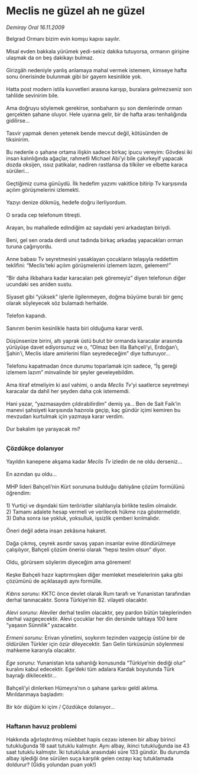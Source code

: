 # Meclis ne güzel ah ne güzel

*Demiray Oral 16.11.2009*

<div class="taraf_structure_2col_1zq">
<div class="margen_n">



 <p>Belgrad Ormanı bizim evin komşu kapısı sayılır. <br/><br/>Misal evden bakkala yürümek yedi-sekiz dakika tutuyorsa, ormanın girişine ulaşmak da on beş dakikayı bulmaz. <br/><br/>Girizgâh nedeniyle yanlış anlamaya mahal vermek istemem, kimseye hafta sonu önerisinde bulunmak gibi bir gayem kesinlikle yok. <br/><br/>Hatta post modern istila kuvvetleri arasına karışıp, buralara gelmezseniz son tahlilde sevinirim bile. <br/><br/>Ama doğruyu söylemek gerekirse, sonbaharın şu son demlerinde orman gerçekten şahane oluyor. Hele uyarına gelir, bir de hafta arası tenhalığında gidilirse... <br/><br/>Tasvir yapmak denen yetenek bende mevcut değil, kötüsünden de tiksinirim. <br/><br/>Bu nedenle o şahane ortama ilişkin sadece birkaç ipucu vereyim: Gövdesi iki insan kalınlığında ağaçlar, rahmetli Michael Abi’yi bile çakırkeyif yapacak dozda oksijen, ıssız patikalar, nadiren rastlansa da tilkiler ve elbette karaca sürüleri... <br/><br/>Geçtiğimiz cuma günüydü. İlk hedefim yazımı vakitlice bitirip Tv karşısında açılım görüşmelerini izlemekti. <br/><br/>Yazıyı denize dökmüş, hedefe doğru ilerliyordum. <br/><br/>O sırada cep telefonum titreşti. <br/><br/>Arayan, bu mahallede edindiğim az sayıdaki yeni arkadaştan biriydi. <br/><br/>Beni, gel sen orada derdi unut tadında birkaç arkadaş yapacakları orman turuna çağırıyordu. <br/><br/>Anne babası Tv seyretmesini yasaklayan çocukların telaşıyla reddettim teklifini: “Meclis’teki açılım görüşmelerini izlemem lazım, gelemem!” <br/><br/>“Bir daha ilkbahara kadar karacaları pek göremeyiz” diyen telefonun diğer ucundaki ses aniden sustu. <br/><br/>Siyaset gibi “yüksek” işlerle ilgilenmeyen, doğma büyüme buralı bir genç olarak söyleyecek söz bulamadı herhalde. <br/><br/>Telefon kapandı. <br/><br/>Sanırım benim kesinlikle hasta biri olduğuma karar verdi. <br/><br/>Düşünsenize birini, altı yaprak üstü bulut bir ormanda karacalar arasında yürüyüşe davet ediyorsunuz ve o, “Olmaz ben illa Bahçeli’yi, Erdoğan’ı, Şahin’i, Meclis idare amirlerini filan seyredeceğim” diye tutturuyor... <br/><br/>Telefonu kapatmadan önce durumu toparlamak için sadece, “İş gereği izlemem lazım” minvalinde bir şeyler geveleyebildim. <br/><br/>Ama itiraf etmeliyim ki asıl vahimi, o anda <i>Meclis Tv</i>’yi saatlerce seyretmeyi karacalar da dahil her şeyden daha çok istememdi. <br/><br/>Hani yazar, “yazmasaydım çıldırabilirdim” demiş ya... Ben de Sait Faik’in manevi şahsiyeti karşısında hazırola geçip, kaç gündür içimi kemiren bu mevzudan kurtulmak için yazmaya karar verdim. <br/><br/>Dur bakalım işe yarayacak mı?<b> <br/><br/><br/><font size="3">Çözdükçe dolanıyor</font></b> <br/><br/>Yayıldın kanepene akşama kadar <i>Meclis Tv</i> izledin de ne oldu derseniz... <br/><br/>En azından şu oldu... <br/><br/>MHP lideri Bahçeli’nin Kürt sorununa bulduğu dahiyâne çözüm formülünü öğrendim: <br/><br/>1) Yurtiçi ve dışındaki tüm teröristler silahlarıyla birlikte teslim olmalıdır. <br/>2) Tamamı adalete hesap vermeli ve verilecek hükme rıza göstermelidir. <br/>3) Daha sonra ise yokluk, yoksulluk, işsizlik çemberi kırılmalıdır. <br/><br/>Öneri değil adeta insan zekâsına hakaret. <br/><br/>Dağa çıkmış, çeyrek asırdır savaş yapan insanlar evine döndürülmeye çalışılıyor, Bahçeli çözüm önerisi olarak “hepsi teslim olsun” diyor. <br/><br/>Oldu, görürsem söylerim diyeceğim ama göremem! <br/><br/>Keşke Bahçeli hazır kaptırmışken diğer memleket meselelerinin şaka gibi çözümünü de açıklasaydı aynı formülle.<i> <br/><br/>Kıbrıs sorunu</i>: KKTC önce devlet olarak Rum tarafı ve Yunanistan tarafından derhal tanınacaktır. Sonra Türkiye’nin 82. vilayeti olacaktır.<i> <br/><br/>Alevi sorunu</i>: Aleviler derhal teslim olacaktır, şey pardon bütün taleplerinden derhal vazgeçecektir. Alevi çocuklar her din dersinde tahtaya 100 kere “yaşasın Sünnilik” yazacaktır.<i> <br/><br/>Ermeni sorunu</i>: Erivan yönetimi, soykırım tezinden vazgeçip üstüne bir de öldürülen Türkler için özür dileyecektir. Sarı Gelin türküsünün söylenmesi mahkeme kararıyla olacaktır.<i> <br/><br/>Ege sorunu</i>: Yunanistan kıta sahanlığı konusunda “Türkiye’nin dediği olur” kuralını kabul edecektir. Ege’deki tüm adalara Kardak boyutunda Türk bayrağı dikilecektir... <br/><br/>Bahçeli’yi dinlerken Hümeyra’nın o şahane şarkısı geldi aklıma. Mırıldanmaya başladım: <br/><br/>Bir kör düğüm ki içim / Çözdükçe dolanıyor...<b> <br/><br/><br/><font size="3">Haftanın havuz problemi</font></b> <br/><br/>Hakkında ağırlaştırılmış müebbet hapis cezası istenen bir albay birinci tutukluğunda 18 saat tutuklu kalmıştır. Aynı albay, ikinci tutukluğunda ise 43 saat tutuklu kalmıştır. İki tutukluluk arasındaki süre 133 gündür. Bu durumda albay işlediği öne sürülen suça karşılık gelen cezayı kaç tutuklamada doldurur? (Gidiş yolundan puan yok!) </p>
<br/>
<br/>
<br/>



<br/>


<div id="taraf_not">
</div>

</div>


</div>
